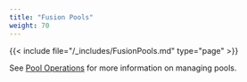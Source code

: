 ```yaml
---
title: "Fusion Pools"
weight: 70
---
```



{{< include file="/_includes/FusionPools.md" type="page" >}}

See [Pool Operations](https://www.truenas.com/docs/scale/storage/pools/#pool-operations "pool operations") for more information on managing pools.
